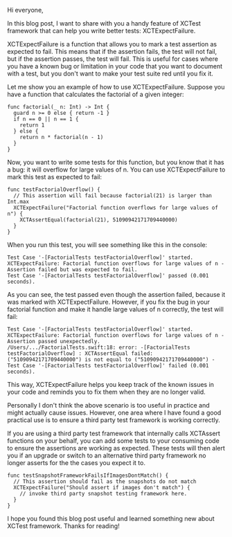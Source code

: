 Hi everyone,

In this blog post, I want to share with you a handy feature of XCTest framework that can help you write better tests: XCTExpectFailure.

XCTExpectFailure is a function that allows you to mark a test assertion as expected to fail. This means that if the assertion fails, the test will not fail, but if the assertion passes, the test will fail. This is useful for cases where you have a known bug or limitation in your code that you want to document with a test, but you don't want to make your test suite red until you fix it.

Let me show you an example of how to use XCTExpectFailure. Suppose you have a function that calculates the factorial of a given integer:

```
func factorial(_ n: Int) -> Int {
  guard n >= 0 else { return -1 }
  if n == 0 || n == 1 {
    return 1
  } else {
    return n * factorial(n - 1)
  }
}
```

Now, you want to write some tests for this function, but you know that it has a bug: it will overflow for large values of n. You can use XCTExpectFailure to mark this test as expected to fail:

```
func testFactorialOverflow() {
  // This assertion will fail because factorial(21) is larger than Int.max
  XCTExpectFailure("Factorial function overflows for large values of n") {
    XCTAssertEqual(factorial(21), 51090942171709440000)
  }
}
```
When you run this test, you will see something like this in the console:
```
Test Case '-[FactorialTests testFactorialOverflow]' started.
XCTExpectFailure: Factorial function overflows for large values of n - Assertion failed but was expected to fail.
Test Case '-[FactorialTests testFactorialOverflow]' passed (0.001 seconds).
```
As you can see, the test passed even though the assertion failed, because it was marked with XCTExpectFailure. However, if you fix the bug in your factorial function and make it handle large values of n correctly, the test will fail:

```
Test Case '-[FactorialTests testFactorialOverflow]' started.
XCTExpectFailure: Factorial function overflows for large values of n - Assertion passed unexpectedly.
/Users/.../FactorialTests.swift:18: error: -[FactorialTests testFactorialOverflow] : XCTAssertEqual failed: ("51090942171709440000") is not equal to ("51090942171709440000") - 
Test Case '-[FactorialTests testFactorialOverflow]' failed (0.001 seconds).
```

This way, XCTExpectFailure helps you keep track of the known issues in your code and reminds you to fix them when they are no longer valid.

Personally I don't think the above scenario is too useful in practice and might actually cause issues. However, one area where I have found a good practical use is to ensure a third party test framework is working correctly.

If you are using a third party test framework that internally calls XCTAssert functions on your behalf, you can add some tests to your consuming code to ensure the assertions are working as expected. These tests will then alert you if an upgrade or switch to an alternative third party framework no longer asserts for the the cases you expect it to.

```
func testSnapshotFrameworkFailsIfImagesDontMatch() {
  // This assertion should fail as the snapshots do not match
  XCTExpectFailure("Should assert if images don't match") {
    // invoke third party snapshot testing framework here.
  }
}
```

I hope you found this blog post useful and learned something new about XCTest framework. Thanks for reading!